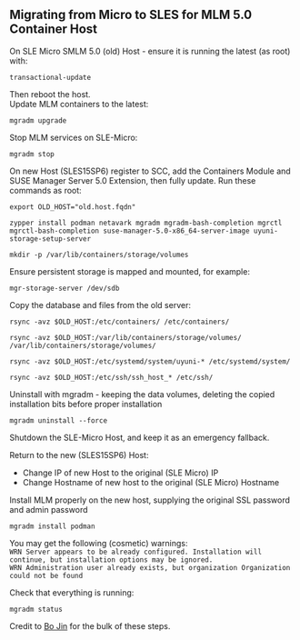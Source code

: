 ## Migrating from Micro to SLES for MLM 5.0 Container Host

On SLE Micro SMLM 5.0 (old) Host \- ensure it is running the latest (as root) with:  
```
transactional-update
```  
Then reboot the host.    
Update MLM containers to the latest:  
```
mgradm upgrade
```

Stop MLM services on SLE-Micro:  
```
mgradm stop
```

On new Host (SLES15SP6) register to SCC, add the Containers Module and SUSE Manager Server 5.0 Extension, then fully update. Run these commands as root:

```
export OLD_HOST="old.host.fqdn"
```

```
zypper install podman netavark mgradm mgradm-bash-completion mgrctl mgrctl-bash-completion suse-manager-5.0-x86_64-server-image uyuni-storage-setup-server
```

```
mkdir -p /var/lib/containers/storage/volumes
```

Ensure persistent storage is mapped and mounted, for example:  
```
mgr-storage-server /dev/sdb
```
Copy the database and files from the old server:
```
rsync -avz $OLD_HOST:/etc/containers/ /etc/containers/
```
```
rsync -avz $OLD_HOST:/var/lib/containers/storage/volumes/ /var/lib/containers/storage/volumes/
```
```
rsync -avz $OLD_HOST:/etc/systemd/system/uyuni-* /etc/systemd/system/
``` 
```
rsync -avz $OLD_HOST:/etc/ssh/ssh_host_* /etc/ssh/
```

Uninstall with mgradm - keeping the data volumes, deleting the copied installation bits before proper installation  
```
mgradm uninstall --force
```

Shutdown the SLE-Micro Host, and keep it as an emergency fallback.

Return to the new (SLES15SP6) Host:  
 * Change IP of new Host to the original (SLE Micro) IP
 * Change Hostname of new host to the original (SLE Micro) Hostname

Install MLM properly on the new host, supplying the original SSL password and admin password  
```
mgradm install podman
```

You may get the following (cosmetic) warnings:  
```WRN Server appears to be already configured. Installation will continue, but installation options may be ignored.```  
```WRN Administration user already exists, but organization Organization could not be found```

Check that everything is running:   
```
mgradm status
```

Credit to [Bo Jin](mailto:bjin@suse.com) for the bulk of these steps.
